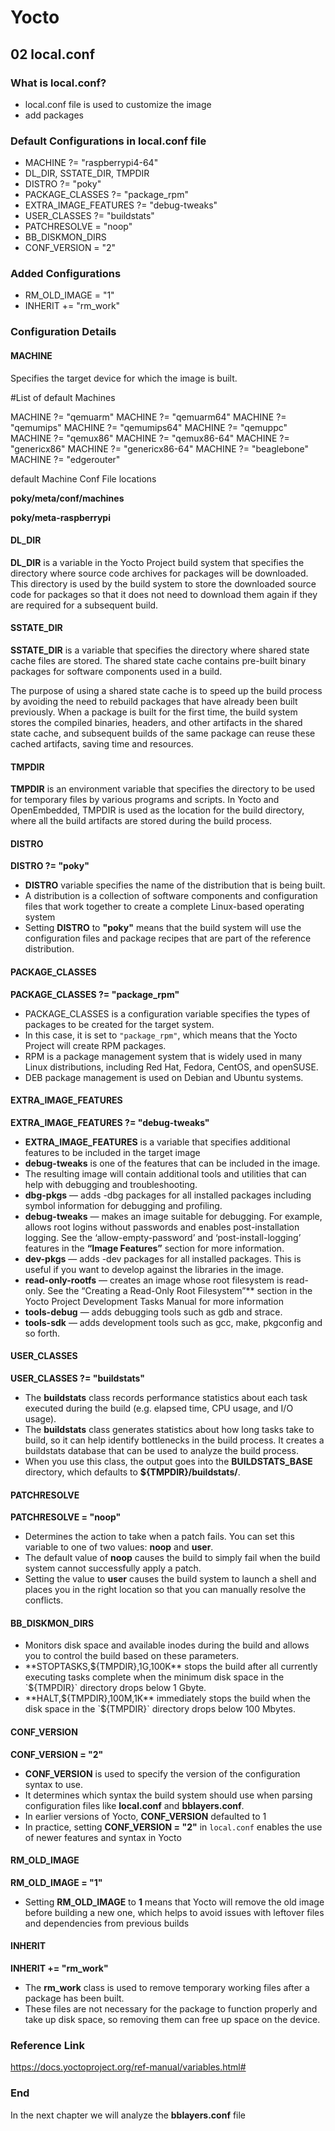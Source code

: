 # Yocto

## 02 local.conf

### What is local.conf?

* local.conf file is used to customize the image
* add packages

### Default Configurations in local.conf file

* MACHINE ?= "raspberrypi4-64"
* DL_DIR, SSTATE_DIR, TMPDIR
* DISTRO ?= "poky"
* PACKAGE_CLASSES ?= "package_rpm"
* EXTRA_IMAGE_FEATURES ?= "debug-tweaks"
* USER_CLASSES ?= "buildstats"
* PATCHRESOLVE = "noop"
* BB_DISKMON_DIRS
* CONF_VERSION = "2"

### Added Configurations

* RM_OLD_IMAGE = "1"
* INHERIT += "rm_work"

### Configuration Details

#### MACHINE

Specifies the target device for which the image is built.

#List of default Machines

MACHINE ?= "qemuarm"
MACHINE ?= "qemuarm64"
MACHINE ?= "qemumips"
MACHINE ?= "qemumips64"
MACHINE ?= "qemuppc"
MACHINE ?= "qemux86"
MACHINE ?= "qemux86-64"
MACHINE ?= "genericx86"
MACHINE ?= "genericx86-64"
MACHINE ?= "beaglebone"
MACHINE ?= "edgerouter"

default  Machine Conf File locations

**poky/meta/conf/machines**

**poky/meta-raspberrypi**

#### DL_DIR

**DL_DIR** is a variable in the Yocto Project build system that specifies the directory where source code archives for packages will be downloaded. This directory is used by the build system to store the downloaded source code for packages so that it does not need to download them again if they are required for a subsequent build. 

#### SSTATE_DIR

**SSTATE_DIR** is a variable that specifies the directory where shared state cache files are stored. The shared state cache contains pre-built binary packages for software components used in a build.

The purpose of using a shared state cache is to speed up the build process by avoiding the need to rebuild packages that have already been built previously. When a package is built for the first time, the build system stores the compiled binaries, headers, and other artifacts in the shared state cache, and subsequent builds of the same package can reuse these cached artifacts, saving time and resources.

#### TMPDIR

**TMPDIR** is an environment variable that specifies the directory to be used for temporary files by various programs and scripts. In Yocto and OpenEmbedded, TMPDIR is used as the location for the build directory, where all the build artifacts are stored during the build process.

#### DISTRO

**DISTRO ?= "poky"**

*  **DISTRO** variable specifies the name of the distribution that is being built.
* A distribution is a collection of software components and configuration files that work together to create a complete Linux-based operating system
* Setting **DISTRO** to **"poky"** means that the build system will use the configuration files and package recipes that are part of the reference distribution.

#### PACKAGE_CLASSES

**PACKAGE_CLASSES ?= "package_rpm"**

* PACKAGE_CLASSES is a configuration variable specifies the types of packages to be created for the target system. 
* In this case, it is set to `"package_rpm"`, which means that the Yocto Project will create RPM packages.
* RPM  is a package management system that is widely used in many Linux distributions, including Red Hat, Fedora, CentOS, and openSUSE. 
* DEB package management is used on Debian and Ubuntu systems.

#### EXTRA_IMAGE_FEATURES 

**EXTRA_IMAGE_FEATURES ?= "debug-tweaks"**

* **EXTRA_IMAGE_FEATURES** is a variable that specifies additional features to be included in the target image
* **debug-tweaks** is one of the features that can be included in the image.
* The resulting image will contain additional tools and utilities that can help with debugging and troubleshooting.
* **dbg-pkgs** — adds -dbg packages for all installed packages including symbol information for debugging and profiling.
* **debug-tweaks** — makes an image suitable for debugging. For example, allows root logins without passwords and enables post-installation logging. See the ‘allow-empty-password’ and ‘post-install-logging’ features in the **“Image Features”** section for more information.
* **dev-pkgs** — adds -dev packages for all installed packages. This is useful if you want to develop against the libraries in the image.
* **read-only-rootfs** — creates an image whose root filesystem is read-only. See the “Creating a Read-Only Root Filesystem”** section in the Yocto Project Development Tasks Manual for more information
* **tools-debug** — adds debugging tools such as gdb and strace.
* **tools-sdk** — adds development tools such as gcc, make, pkgconfig and so forth.

#### USER_CLASSES 

**USER_CLASSES ?= "buildstats"**

* The **buildstats** class records performance statistics about each task executed during the build (e.g. elapsed time, CPU usage, and I/O usage).
* The **buildstats** class generates statistics about how long tasks take to build, so it can help identify bottlenecks in the build process. It creates a buildstats database that can be used to analyze the build process.
* When you use this class, the output goes into the **BUILDSTATS_BASE** directory, which defaults to **${TMPDIR}/buildstats/**.

#### PATCHRESOLVE

**PATCHRESOLVE = "noop"**

* Determines the action to take when a patch fails. You can set this variable to one of two values: **noop** and **user**.
* The default value of **noop** causes the build to simply fail when the build system cannot successfully apply a patch.
* Setting the value to **user** causes the build system to launch a shell and places you in the right location so that you can manually resolve the conflicts.

#### BB_DISKMON_DIRS

* Monitors disk space and available inodes during the build and allows you to control the build based on these parameters.
* **STOPTASKS,${TMPDIR},1G,100K** stops the build after all currently executing tasks complete when the minimum disk space in the `${TMPDIR}` directory drops below 1 Gbyte.
* **HALT,${TMPDIR},100M,1K** immediately stops the build when the disk space in the `${TMPDIR}` directory drops below 100 Mbytes.

#### CONF_VERSION

**CONF_VERSION = "2"**

* **CONF_VERSION** is used to specify the version of the configuration syntax to use. 
* It determines which syntax the build system should use when parsing configuration files like **local.conf** and **bblayers.conf**.
* In earlier versions of Yocto, **CONF_VERSION** defaulted to 1
* In practice, setting **CONF_VERSION = "2"** in `local.conf` enables the use of newer features and syntax in Yocto

#### RM_OLD_IMAGE

**RM_OLD_IMAGE = "1"**

* Setting **RM_OLD_IMAGE** to **1** means that Yocto will remove the old image before building a new one, which helps to avoid issues with leftover files and dependencies from previous builds

#### INHERIT 

**INHERIT += "rm_work"** 

* The **rm_work** class is used to remove temporary working files after a package has been built. 
* These files are not necessary for the package to function properly and take up disk space, so removing them can free up space on the device.

### Reference Link

https://docs.yoctoproject.org/ref-manual/variables.html#

### End

In the next chapter we will analyze the **bblayers.conf** file

